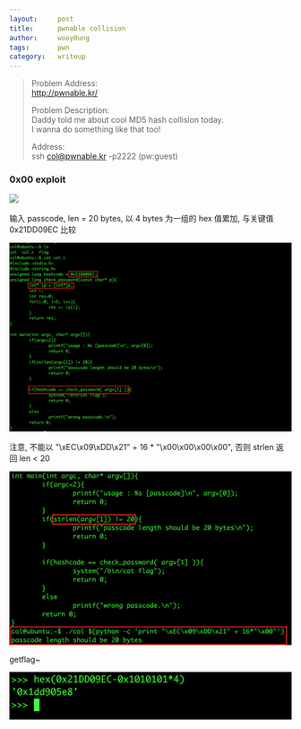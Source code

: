 ```yaml
---
layout:     post
title:      pwnable collision
author:     wooy0ung
tags: 		pwn
category:  	writeup
---
```



>Problem Address:  
>http://pwnable.kr/  
>  
>Problem Description:  
>Daddy told me about cool MD5 hash collision today.  
>I wanna do something like that too!  
>  
>Address:  
>ssh col@pwnable.kr -p2222 (pw:guest)  
<!-- more -->


### 0x00 exploit

![](/assets/img/writeup/pwn/2017-08-13-pwnable-collision/0x00.png)

输入 passcode, len = 20 bytes, 以 4 bytes 为一组的 hex 值累加, 与关键值 0x21DD09EC 比较

![](/assets/img/writeup/pwn/2017-08-13-pwnable-collision/0x01.png)

注意, 不能以 "\xEC\x09\xDD\x21" + 16 * "\x00\x00\x00\x00", 否则 strlen 返回 len < 20

![](/assets/img/writeup/pwn/2017-08-13-pwnable-collision/0x02.png)

getflag~

![](/assets/img/writeup/pwn/2017-08-13-pwnable-collision/0x03.png)